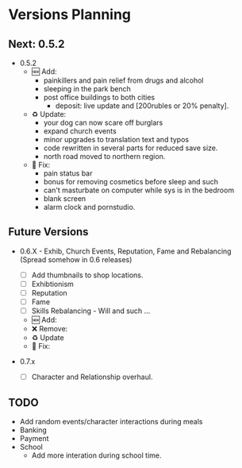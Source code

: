 # Versions Planning #

## Next: 0.5.2 ##
* 0.5.2
    * :new: Add:
        * painkillers and pain relief from drugs and alcohol
        * sleeping in the park bench
        * post office buildings to both cities
            * deposit: live update and [200rubles or 20% penalty].
    * :recycle: Update:
        * your dog can now scare off burglars
        * expand church events
        * minor upgrades to translation text and typos
        * code rewritten in several parts for reduced save size.
        * north road moved to northern region.
    * :wrench: Fix:
        * pain status bar
        * bonus for removing cosmetics before sleep and such
        * can't masturbate on computer while sys is in the bedroom
        * blank screen
        * alarm clock and pornstudio.

## Future Versions ##

* 0.6.X - Exhib, Church Events, Reputation, Fame and Rebalancing (Spread somehow in 0.6 releases)
    * [ ] Add thumbnails to shop locations.
    * [ ] Exhibtionism
    * [ ] Reputation
    * [ ] Fame
    * [ ] Skills Rebalancing - Will and such ...
    * :new: Add:
    * :x: Remove:
    * :recycle: Update
    * :wrench: Fix:

* 0.7.x
    * [ ] Character and Relationship overhaul.

## TODO ##

* Add random events/character interactions during meals
* Banking
* Payment
* School
    * Add more interation during school time.
